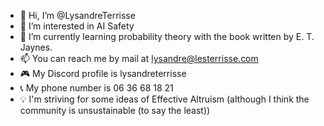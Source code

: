 - 👋 Hi, I’m @LysandreTerrisse
- 👀 I’m interested in AI Safety
- 🌱 I’m currently learning probability theory with the book written by E. T. Jaynes.
- 📫 You can reach me by mail at lysandre@lesterrisse.com
- 🎮 My Discord profile is lysandreterrisse
- 📞 My phone number is 06 36 68 18 21
- 💡 I'm striving for some ideas of Effective Altruism (although I think the community is unsustainable (to say the least))
